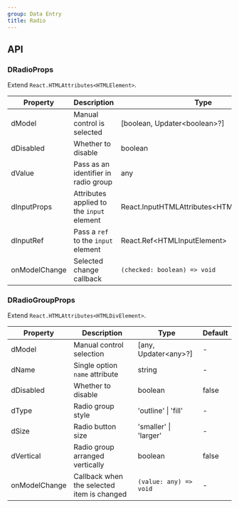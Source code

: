 ```yaml
---
group: Data Entry
title: Radio
---
```


## API

### DRadioProps

Extend `React.HTMLAttributes<HTMLElement>`.

<!-- prettier-ignore-start -->
| Property | Description | Type | Default | 
| --- | --- | --- | --- | 
| dModel | Manual control is selected | [boolean, Updater\<boolean\>?] | - |
| dDisabled | Whether to disable | boolean | false |
| dValue | Pass as an identifier in radio group | any  | - |
| dInputProps | Attributes applied to the `input` element | React.InputHTMLAttributes\<HTMLInputElement\>  | - |
| dInputRef | Pass a `ref` to the `input` element | React.Ref\<HTMLInputElement\>  | - |
| onModelChange | Selected change callback | `(checked: boolean) => void` | - |
<!-- prettier-ignore-end -->

### DRadioGroupProps

Extend `React.HTMLAttributes<HTMLDivElement>`.

<!-- prettier-ignore-start -->
| Property | Description | Type | Default | 
| --- | --- | --- | --- | 
| dModel | Manual control selection | [any, Updater\<any\>?] | - |
| dName | Single option `name` attribute | string | - |
| dDisabled | Whether to disable | boolean | false |
| dType | Radio group style | 'outline' \| 'fill' | - |
| dSize | Radio button size | 'smaller' \| 'larger' | - |
| dVertical | Radio group arranged vertically | boolean | false |
| onModelChange | Callback when the selected item is changed | `(value: any) => void` | - |
<!-- prettier-ignore-end -->
